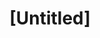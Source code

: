 ---
pid: CH95
title: "[Untitled]"
location_transcription: Strawberry Mansion
zipcode: '19121'
outside_phl: 
neighborhood: Brewerytown
age: '35'
age_range: 30-39
instagram: 
image_file_name: CH_95.jpg
proposal_transcription: interactive - like you can climb into + sit + lay down. different
  levels. maybe built around trees to spotlight certain trees' beauty + largeness.
topic: Unknown
topic_summary: '0'
type: Interactive,Tree
keywords_other: 
credit: Michelle
image_labels: 
twitter: 
facebook: 
permalink: "/monuments/ch95/"
layout: item-page
---